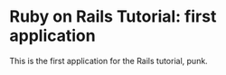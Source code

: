 # Ruby on Rails Tutorial: first application

This is the first application for the Rails tutorial, punk.